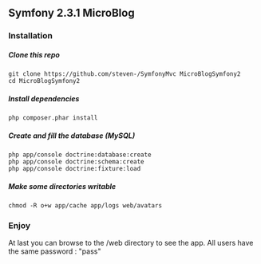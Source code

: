 ## Symfony 2.3.1 MicroBlog


### Installation

##### Clone this repo

    git clone https://github.com/steven-/SymfonyMvc MicroBlogSymfony2
    cd MicroBlogSymfony2

##### Install dependencies

    php composer.phar install

##### Create and fill the database (MySQL)

    php app/console doctrine:database:create
    php app/console doctrine:schema:create
    php app/console doctrine:fixture:load

##### Make some directories writable

    chmod -R o+w app/cache app/logs web/avatars



### Enjoy

At last you can browse to the /web directory to see the app.
All users have the same password : "pass"